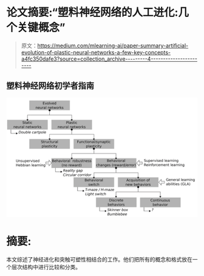 # 论文摘要:“塑料神经网络的人工进化:几个关键概念”

> 原文：<https://medium.com/mlearning-ai/paper-summary-artificial-evolution-of-plastic-neural-networks-a-few-key-concepts-a4fc350dafe3?source=collection_archive---------4----------------------->

## 塑料神经网络初学者指南

![](img/005090023495c932765727c6e215faa3.png)

# 摘要:

本文综述了神经进化和突触可塑性相结合的工作。他们把所有的概念和格式放在一个层次结构中进行比较和分类。